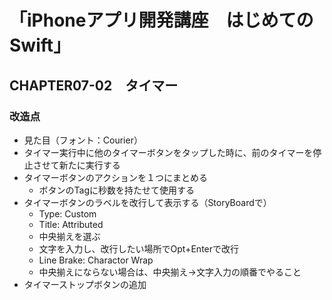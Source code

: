 # 「iPhoneアプリ開発講座　はじめてのSwift」

## CHAPTER07-02　タイマー

### 改造点
- 見た目（フォント：Courier）
- タイマー実行中に他のタイマーボタンをタップした時に、前のタイマーを停止させて新たに実行する
- タイマーボタンのアクションを１つにまとめる
    - ボタンのTagに秒数を持たせて使用する
- タイマーボタンのラベルを改行して表示する（StoryBoardで）
    - Type: Custom
    - Title: Attributed
    - 中央揃えを選ぶ
    - 文字を入力し、改行したい場所でOpt+Enterで改行
    - Line Brake: Charactor Wrap
    - 中央揃えにならない場合は、中央揃え→文字入力の順番でやること
- タイマーストップボタンの追加